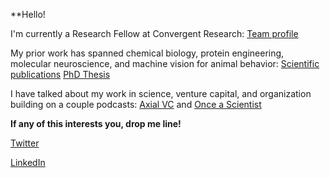  
**Hello!

I'm currently a Research Fellow at Convergent Research: [Team profile](https://www.convergentresearch.org/team)

My prior work has spanned chemical biology, protein engineering, molecular neuroscience, and machine vision for animal behavior:
[Scientific publications](https://scholar.google.com/citations?user=X-R_erYAAAAJ&hl=en&oi=ao)
[PhD Thesis](https://thesis.library.caltech.edu/16494/)

I have talked about my work in science, venture capital, and organization building on a couple podcasts: [Axial VC](https://www.youtube.com/watch?v=TQpa-MCn03w) and [Once a Scientist](https://podcasts.apple.com/us/podcast/83-anand-muthusamy-convergent-research-fellow-on-going/id1505716027?i=1000649828719)

**If any of this interests you, drop me line!**

[Twitter](https://x.com/mu_anand)

[LinkedIn](https://www.linkedin.com/in/anand-muthusamy-486a7448/)
